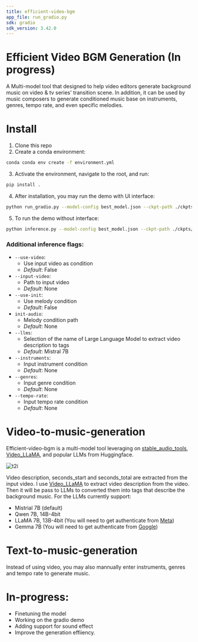 ```yaml
---
title: efficient-video-bgm
app_file: run_gradio.py
sdk: gradio
sdk_version: 3.42.0
---
```

# Efficient Video BGM Generation (In progress)

A Multi-model tool that designed to help video editors generate background music on video & tv series' transition scene. In addition, it can be used by music composers to generate conditioned music base on instruments, genres, tempo rate, and even specific melodies. 

# Install 
1. Clone this repo 
2. Create a conda environment: 
```bash
conda conda env create -f environment.yml
```
3. Activate the environment, navigate to the root, and run:
```bash
pip install .
```
4. After installation, you may run the demo with UI interface:
```bash
python run_gradio.py --model-config best_model.json --ckpt-path ./ckpts/stable_ep=121.ckpt
```
5. To run the demo without interface:
```bash
python inference.py --model-config best_model.json --ckpt-path ./ckpts/stable_ep=121.ckpt
```
### Additional inference flags:
- `--use-video`:
    - Use input video as condition
    - *Default*: False
- `--input-video`:
    - Path to input video 
    - *Default*: None
- `--use-init`:
    - Use melody condition
    - *Default*: False
- `init-audio`:
    - Melody condition path
    - *Default*: None
- `--llms`:
    - Selection of the name of Large Language Model to extract video description to tags
    - *Default*: Mistral 7B
- `--instruments`:
    - Input instrument condition
    - *Default*: None
- `--genres`:
    - Input genre condition
    - *Default*: None
- `--tempo-rate`:
    - Input tempo rate condition
    - *Default*: None

# Video-to-music-generation
Efficient-video-bgm is a multi-model tool leveraging on [stable_audio_tools](https://github.com/Stability-AI/stable-audio-tools), [Video_LLaMA](https://github.com/DAMO-NLP-SG/Video-LLaMA), and popular LLMs from Huggingface. 

![t2i](demo_videos/assets/efficient-video-bgm.png)

Video description, seconds_start and seconds_total are extracted from the input video. I use [Video_LLaMA](https://github.com/DAMO-NLP-SG/Video-LLaMA) to extract video description from the video. Then it will be pass to LLMs to converted them into tags that describe the background music. For the LLMs currently support: 
- Mistrial 7B (default)
- Qwen 7B, 14B-4bit
- LLaMA 7B, 13B-4bit (You will need to get authenticate from [Meta](https://huggingface.co/meta-llama/Llama-2-7b-chat-hf))
- Gemma 7B (You will need to get authenticate from [Google](https://huggingface.co/google/gemma-7b-it))

# Text-to-music-generation
Instead of using video, you may also mannually enter instruments, genres and tempo rate to generate music. 

# In-progress: 
- Finetuning the model 
- Working on the gradio demo 
- Adding support for sound effect 
- Improve the generation effiiency. 

